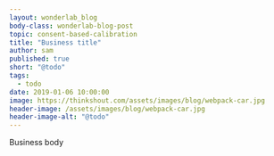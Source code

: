 ```yaml
---
layout: wonderlab_blog
body-class: wonderlab-blog-post
topic: consent-based-calibration
title: "Business title"
author: sam
published: true
short: "@todo"
tags:
  - todo
date: 2019-01-06 10:00:00
image: https://thinkshout.com/assets/images/blog/webpack-car.jpg
header-image: /assets/images/blog/webpack-car.jpg
header-image-alt: "@todo"
---
```

Business body